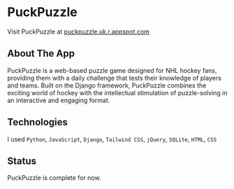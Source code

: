 # PuckPuzzle

Visit PuckPuzzle at [puckpuzzle.uk.r.appspot.com](https://puckpuzzle.uk.r.appspot.com)

## About The App

PuckPuzzle is a web-based puzzle game designed for NHL hockey fans, providing them with a daily challenge that tests their knowledge of players and teams. Built on the Django framework, PuckPuzzle combines the exciting world of hockey with the intellectual stimulation of puzzle-solving in an interactive and engaging format.

## Technologies

I used `Python`, `JavaScript`, `Django`, `Tailwind CSS`, `jQuery`, `SQLite`, `HTML`, `CSS`

## Status

PuckPuzzle is complete for now.
